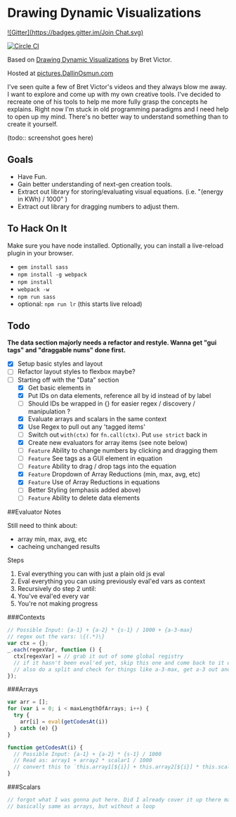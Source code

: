 # Drawing Dynamic Visualizations
[![Gitter](https://badges.gitter.im/Join Chat.svg)](https://gitter.im/numso/pictures?utm_source=badge&utm_medium=badge&utm_campaign=pr-badge&utm_content=badge)

[![Circle CI](https://circleci.com/gh/numso/pictures/tree/master.svg?style=badge)](https://circleci.com/gh/numso/pictures/tree/master)

Based on [Drawing Dynamic Visualizations](http://vimeo.com/66085662) by Bret Victor.

Hosted at [pictures.DallinOsmun.com](http://pictures.dallinosmun.com)

I've seen quite a few of Bret Victor's videos and they always blow me away. I want to explore and come up with my own creative tools. I've decided to recreate one of his tools to help me more fully grasp the concepts he explains. Right now I'm stuck in old programming paradigms and I need help to open up my mind. There's no better way to understand something than to create it yourself.

(todo:: screenshot goes here)

## Goals

 - Have Fun.
 - Gain better understanding of next-gen creation tools.
 - Extract out library for storing/evaluating visual equations. (i.e. "(energy in KWh) / 1000" )
 - Extract out library for dragging numbers to adjust them.

## To Hack On It

Make sure you have node installed. Optionally, you can install a live-reload plugin in your browser.

 - `gem install sass`
 - `npm install -g webpack`
 - `npm install`
 - `webpack -w`
 - `npm run sass`
 - optional: `npm run lr` (this starts live reload)

## Todo

**The data section majorly needs a refactor and restyle. Wanna get "gui tags" and "draggable nums" done first.**

 - [x] Setup basic styles and layout
 - [ ] Refactor layout styles to flexbox maybe?
 - [ ] Starting off with the "Data" section
   - [x] Get basic elements in
   - [x] Put IDs on data elements, reference all by id instead of by label
   - [ ] Should IDs be wrapped in {} for easier regex / discovery / manipulation ?
   - [x] Evaluate arrays and scalars in the same context
   - [x] Use Regex to pull out any 'tagged items'
   - [ ] Switch out `with(ctx)` for `fn.call(ctx)`. Put `use strict` back in
   - [x] Create new evaluators for array items (see note below)
   - [ ] `Feature` Ability to change numbers by clicking and dragging them
   - [ ] `Feature` See tags as a GUI element in equation
   - [ ] `Feature` Ability to drag / drop tags into the equation
   - [x] `Feature` Dropdown of Array Reductions (min, max, avg, etc)
   - [x] `Feature` Use of Array Reductions in equations
   - [ ] Better Styling (emphasis added above)
   - [ ] `Feature` Ability to delete data elements

##Evaluator Notes

Still need to think about:
 - array min, max, avg, etc
 - cacheing unchanged results

Steps
 1. Eval everything you can with just a plain old js eval
 2. Eval everything you can using previously eval'ed vars as context
 3. Recursively do step 2 until:
   1. You've eval'ed every var
   2. You're not making progress

###Contexts

```javascript
// Possible Input: {a-1} + {a-2} * {s-1} / 1000 + {a-3-max}
// regex out the vars: \{(.*)\}
var ctx = {};
_.each(regexVar, function () {
  ctx[regexVar] = // grab it out of some global registry
  // if it hasn't been eval'ed yet, skip this one and come back to it on the next iteration
  // also do a split and check for things like a-3-max, get a-3 out and run max on it to get val.
});
```

###Arrays

```javascript
var arr = [];
for (var i = 0; i < maxLengthOfArrays; i++) {
  try {
    arr[i] = eval(getCodesAt(i))
  } catch (e) {}
}

function getCodesAt(i) {
  // Possible Input: {a-1} + {a-2} * {s-1} / 1000
  // Read as: array1 + array2 * scalar1 / 1000
  // convert this to `this.array1[${i}] + this.array2[${i}] * this.scalar1 / 1000`
}
```

###Scalars

```javascript
// forgot what I was gonna put here. Did I already cover it up there maybe?
// basically same as arrays, but without a loop
```
